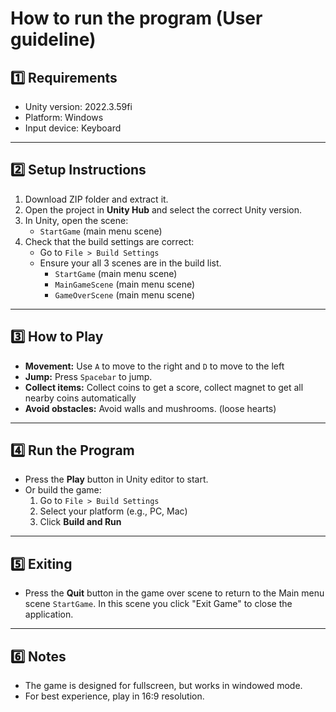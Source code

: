 # How to run the program (User guideline)

## 1️⃣ Requirements
- Unity version: 2022.3.59fi
- Platform: Windows
- Input device: Keyboard

---

## 2️⃣ Setup Instructions
1. Download ZIP folder and extract it.
2. Open the project in **Unity Hub** and select the correct Unity version.
3. In Unity, open the scene:
   - `StartGame` (main menu scene)
4. Check that the build settings are correct:
   - Go to `File > Build Settings`
   - Ensure your all 3 scenes are in the build list.
      - `StartGame` (main menu scene)
      - `MainGameScene` (main menu scene)
      - `GameOverScene` (main menu scene)
---

## 3️⃣ How to Play
- **Movement:** Use `A` to move to the right and `D` to move to the left
- **Jump:** Press `Spacebar` to jump.
- **Collect items:** Collect coins to get a score, collect magnet to get all nearby coins automatically
- **Avoid obstacles:** Avoid walls and mushrooms. (loose hearts)

---

## 4️⃣ Run the Program
- Press the **Play** button in Unity editor to start.
- Or build the game:
  1. Go to `File > Build Settings`
  2. Select your platform (e.g., PC, Mac)
  3. Click **Build and Run**

---

## 5️⃣ Exiting
- Press the **Quit** button in the game over scene to return to the Main menu scene `StartGame`. In this scene you click "Exit Game" to close the application.

---

## 6️⃣ Notes
- The game is designed for fullscreen, but works in windowed mode.
- For best experience, play in 16:9 resolution.
